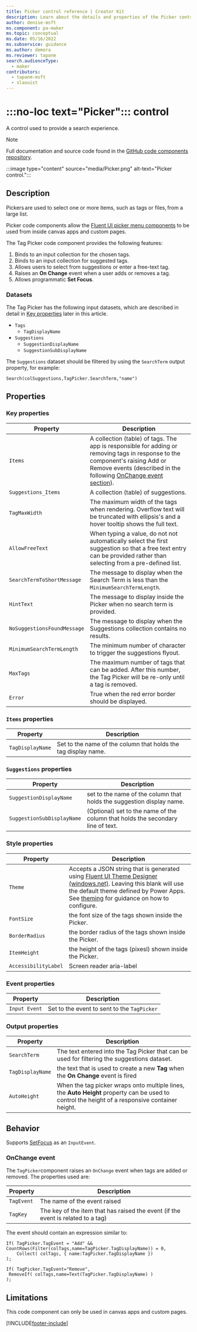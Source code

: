 ```yaml
---
title: Picker control reference | Creator Kit
description: Learn about the details and properties of the Picker control in the Creator Kit.
author: denise-msft
ms.component: pa-maker
ms.topic: conceptual
ms.date: 05/16/2022
ms.subservice: guidance
ms.author: demora
ms.reviewer: tapanm
search.audienceType: 
  - maker
contributors:
  - tapanm-msft
  - slaouist
---
```


# :::no-loc text="Picker"::: control

A control used to provide a search experience.

> [!NOTE]
> Full documentation and source code found in the [GitHub code components repository](https://github.com/microsoft/powercat-code-components/tree/main/Picker).

:::image type="content" source="media/Picker.png" alt-text="Picker control.":::

## Description

Pickers are used to select one or more items, such as tags or files, from a large list.

Picker code components allow the [Fluent UI picker menu components](https://developer.microsoft.com/fluentui#/controls/web/Pickers) to be used from inside canvas apps and custom pages.

The Tag Picker code component provides the following features:

1. Binds to an input collection for the chosen tags.
1. Binds to an input collection for suggested tags.
1. Allows users to select from suggestions or enter a free-text tag.
1. Raises an **On Change** event when a user adds or removes a tag.
1. Allows programmatic **Set Focus**.

### Datasets

The Tag Picker has the following input datasets, which are described in detail in [Key properties](#key-properties) later in this article.

- `Tags` 
  - `TagDisplayName` 
- `Suggestions` 
  - `SuggestionDisplayName` 
  - `SuggestionSubDisplayName`

The `Suggestions` dataset should be filtered by using the `SearchTerm` output property, for example:

```powerapps-dot
Search(colSuggestions,TagPicker.SearchTerm,"name")
```

## Properties

### Key properties

| Property | Description |
| -------- | ----------- |
| `Items` | A collection (table) of tags. The app is responsible for adding or removing tags in response to the component's raising Add or Remove events (described in the following [OnChange event section](#onchange-event)). |
| `Suggestions_Items` | A collection (table) of suggestions. |
| `TagMaxWidth` | The maximum width of the tags when rendering. Overflow text will be truncated with ellipsis's and a hover tooltip shows the full text. |
| `AllowFreeText` | When typing a value, do not not automatically select the first suggestion so that a free text entry can be provided rather than selecting from a pre-defined list. |
| `SearchTermToShortMessage` | The message to display when the Search Term is less than the `MinimumSearchTermLength`.
| `HintText` | The message to display inside the Picker when no search term is provided. |
| `NoSuggestionsFoundMessage` | The message to display when the Suggestions collection contains no results. |
| `MinimumSearchTermLength` | The minimum number of character to trigger the suggestions flyout. |
| `MaxTags` | The maximum number of tags that can be added. After this number, the Tag Picker will be re-only until a tag is removed. |
| `Error` | True when the red error border should be displayed. |

### `Items` properties
| Property | Description |
| -------- | ----------- |
| `TagDisplayName` | Set to the name of the column that holds the tag display name. |

### `Suggestions` properties
| Property | Description |
| -------- | ----------- |
| `SuggestionDisplayName` | set to the name of the column that holds the suggestion display name. |
| `SuggestionSubDisplayName` | (Optional) set to the name of the column that holds the secondary line of text. |

### Style properties
| Property | Description |
| -------- | ----------- |
| `Theme` | Accepts a JSON string that is generated using [Fluent UI Theme Designer (windows.net)](https://fabricweb.z5.web.core.windows.net/pr-deploy-site/refs/heads/master/theming-designer/). Leaving this blank will use the default theme defined by Power Apps. See [theming](theme.md) for guidance on how to configure. |
| `FontSize` | the font size of the tags shown inside the Picker. |
| `BorderRadius` | the border radius of the tags shown inside the Picker. |
| `ItemHeight` | the height of the tags (pixesl) shown inside the Picker. |
| `AccessibilityLabel` | Screen reader aria-label |

### Event properties
| Property | Description |
| -------- | ----------- |
| `Input Event` | Set to the event to sent to the `TagPicker` |

### Output properties
| Property | Description |
| -------- | ----------- |
| `SearchTerm` | The text entered into the Tag Picker that can be used for filtering the suggestions dataset. |
| `TagDisplayName` | the text that is used to create a new **Tag** when the **On Change** event is fired |
| `AutoHeight` | When the tag picker wraps onto multiple lines, the **Auto Height** property can be used to control the height of a responsive container height. |

## Behavior

Supports [SetFocus](setfocus.md) as an `InputEvent`.

### OnChange event

The `TagPicker`component raises an `OnChange` event when tags are added or removed. The properties used are:

| Property | Description |
| -------- | ----------- |
| `TagEvent` | The name of the event raised |
| `TagKey` | The key of the item that has raised the event (if the event is related to a tag) |

The event should contain an expression similar to:

```powerapps-dot
If( TagPicker.TagEvent = "Add" && CountRows(Filter(colTags,name=TagPicker.TagDisplayName)) = 0,
    Collect( colTags, { name:TagPicker.TagDisplayName })
);

If( TagPicker.TagEvent="Remove",
 RemoveIf( colTags,name=Text(TagPicker.TagDisplayName) )
);
```

## Limitations

This code component can only be used in canvas apps and custom pages.

[!INCLUDE[footer-include](../../includes/footer-banner.md)]

